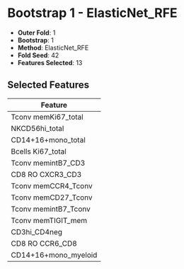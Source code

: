 # Bootstrap 1 - ElasticNet_RFE

- **Outer Fold**: 1
- **Bootstrap**: 1
- **Method**: ElasticNet_RFE
- **Fold Seed**: 42
- **Features Selected**: 13

## Selected Features

| Feature |
|---------|
| Tconv memKi67_total |
| NKCD56hi_total |
| CD14+16+mono_total |
| Bcells Ki67_total |
| Tconv memintB7_CD3 |
| CD8 RO CXCR3_CD3 |
| Tconv memCCR4_Tconv |
| Tconv memCD27_Tconv |
| Tconv memintB7_Tconv |
| Tconv memTIGIT_mem |
| CD3hi_CD4neg |
| CD8 RO CCR6_CD8 |
| CD14+16+mono_myeloid |
